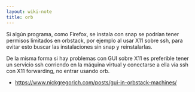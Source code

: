 ```yaml
---
layout: wiki-note
title: orb
---
```


Si algún programa, como Firefox, se instala con snap se podrían tener permisos limitados en orbstack, por ejemplo al usar X11 sobre ssh, para evitar esto buscar las instalaciones sin snap y reinstalarlas.

De la misma forma si hay problemas con GUI sobre X11 es preferible tener un servicio ssh corriendo en la máquina virtual y conectarse a ella vía ssh con X11 forwarding, no entrar usando orb.

* https://www.nickgregorich.com/posts/gui-in-orbstack-machines/
